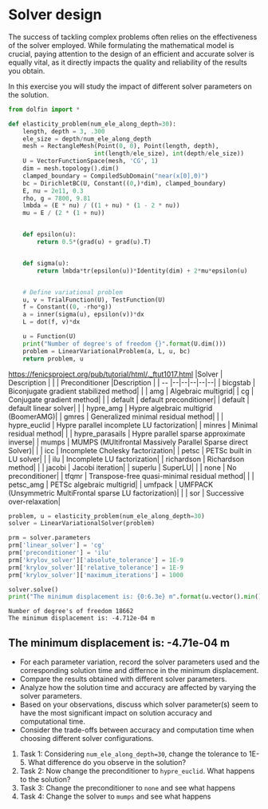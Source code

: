 # Solver design

The success of tackling complex problems often relies on the effectiveness of the solver employed. While formulating the mathematical model is crucial, paying attention to the design of an efficient and accurate solver is equally vital, as it directly impacts the quality and reliability of the results you obtain.

In this exercise you will study the impact of different solver parameters on the solution.


```python
from dolfin import *

def elasticity_problem(num_ele_along_depth=30):
    length, depth = 3, .300
    ele_size = depth/num_ele_along_depth
    mesh = RectangleMesh(Point(0, 0), Point(length, depth),
                        int(length/ele_size), int(depth/ele_size))
    U = VectorFunctionSpace(mesh, 'CG', 1)
    dim = mesh.topology().dim()
    clamped_boundary = CompiledSubDomain("near(x[0],0)")
    bc = DirichletBC(U, Constant((0,)*dim), clamped_boundary)
    E, nu = 2e11, 0.3
    rho, g = 7800, 9.81
    lmbda = (E * nu) / ((1 + nu) * (1 - 2 * nu))
    mu = E / (2 * (1 + nu))


    def epsilon(u):
        return 0.5*(grad(u) + grad(u).T)


    def sigma(u):
        return lmbda*tr(epsilon(u))*Identity(dim) + 2*mu*epsilon(u)


    # Define variational problem
    u, v = TrialFunction(U), TestFunction(U)
    f = Constant((0, -rho*g))
    a = inner(sigma(u), epsilon(v))*dx
    L = dot(f, v)*dx

    u = Function(U)
    print("Number of degree's of freedom {}".format(U.dim()))
    problem = LinearVariationalProblem(a, L, u, bc)
    return problem, u
```

<https://fenicsproject.org/pub/tutorial/html/._ftut1017.html>
|Solver | Description | | | Preconditioner    |Description   |
| -- |--|--|--|--|--|
| bicgstab       |  Biconjugate gradient stabilized method| | | amg              |  Algebraic multigrid|
| cg             |  Conjugate gradient method| | | default          |  default preconditioner|
| default        |  default linear solver| | | hypre_amg        |  Hypre algebraic multigrid (BoomerAMG)|
| gmres          |  Generalized minimal residual method| | | hypre_euclid     |  Hypre parallel incomplete LU factorization|
| minres         |  Minimal residual method| | | hypre_parasails  |  Hypre parallel sparse approximate inverse|
| mumps          |  MUMPS (MUltifrontal Massively Parallel Sparse direct Solver)| | | icc              |  Incomplete Cholesky factorization|
| petsc          |  PETSc built in LU solver| | | ilu              |  Incomplete LU factorization|
| richardson     |  Richardson method| | | jacobi           |  Jacobi iteration|
| superlu        |  SuperLU| | | none             |  No preconditioner|
| tfqmr          |  Transpose-free quasi-minimal residual method| | | petsc_amg        |  PETSc algebraic multigrid|
| umfpack        |  UMFPACK (Unsymmetric MultiFrontal sparse LU factorization)| | | sor              |  Successive over-relaxation|




```python
problem, u = elasticity_problem(num_ele_along_depth=30)
solver = LinearVariationalSolver(problem)

prm = solver.parameters
prm['linear_solver'] = 'cg'
prm['preconditioner'] = 'ilu'
prm['krylov_solver']['absolute_tolerance'] = 1E-9
prm['krylov_solver']['relative_tolerance'] = 1E-9
prm['krylov_solver']['maximum_iterations'] = 1000

solver.solve()
print("The minimum displacement is: {0:6.3e} m".format(u.vector().min()))
```

    Number of degree's of freedom 18662
    The minimum displacement is: -4.712e-04 m


## The minimum displacement is: -4.71e-04 m
- For each parameter variation, record the solver parameters used and the corresponding solution time and differnce in the minimum displacement.
- Compare the results obtained with different solver parameters.
- Analyze how the solution time and accuracy are affected by varying the solver parameters.
- Based on your observations, discuss which solver parameter(s) seem to have the most significant impact on solution accuracy and computational time.
- Consider the trade-offs between accuracy and computation time when choosing different solver configurations.

1. Task 1: Considering `num_ele_along_depth=30`, change the tolerance to 1E-5. What difference do you observe in the solution?
2. Task 2: Now change the preconditioner to `hypre_euclid`. What happens to the solution?
3. Task 3: Change the preconditioner to `none` and see what happens
4. Task 4: Change the solver to `mumps` and see what happens


